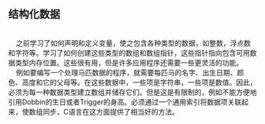 #
结构化数据
--------
<br>
      之前学习了如何声明和定义变量，使之包含各种类型的数据，如整数，浮点数和字符等。学习了如何创建这些类型的数组和数组指针，这些指针指向包含可用数据类型内存位置。这些很有用，但是许多应用程序还需要一些更灵活的功能。<br>
      例如要编写一个处理马匹数据的程序，就需要每匹马的名字、出生日期、颜色、高度和它的父母等。在这些数据中，一些项是字符串，一些项是数值。因此，必须为每一种数据类型建立数组并储存它们。但是这是有限制的，例如不能方便地引用Dobbin的生日或者Trigger的身高。必须通过一个通用索引将数据项关联起来，使数组同步，C语言在这方面提供了相当好的方法。

